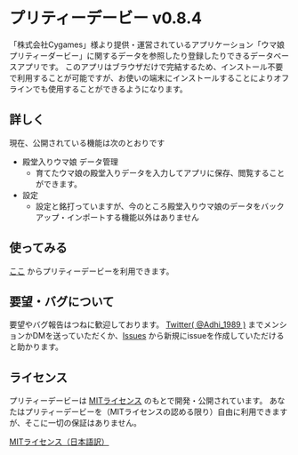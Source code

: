 # プリティーデービー v0.8.4
「株式会社Cygames」様より提供・運営されているアプリケーション「ウマ娘 プリティーダービー」に関するデータを参照したり登録したりできるデータベースアプリです。
このアプリはブラウザだけで完結するため、インストール不要で利用することが可能ですが、お使いの端末にインストールすることによりオフラインでも使用することができるようになります。

## 詳しく
現在、公開されている機能は次のとおりです

- 殿堂入りウマ娘 データ管理
  - 育てたウマ娘の殿堂入りデータを入力してアプリに保存、閲覧することができます。
- 設定
  - 設定と銘打っていますが、今のところ殿堂入りウマ娘のデータをバックアップ・インポートする機能以外はありません

## 使ってみる
[ここ](https://prettydb.adhi.jp) からプリティーデービーを利用できます。

## 要望・バグについて
要望やバグ報告はつねに歓迎しております。
[Twitter( @Adhi_1989 )](https://twitter.com/Adhi_1989) までメンションかDMを送っていただくか、[Issues](https://github.com/adhi-1989/prettydb/issues) から新規にissueを作成していただけると助かります。

## ライセンス
プリティーデービーは [MITライセンス](./LICENSE.md) のもとで開発・公開されています。
あなたはプリティーデービーを（MITライセンスの認める限り）自由に利用できますが、そこに一切の保証はありません。

[MITライセンス（日本語訳）](https://github.com/opensource-jp/licenses/blob/main/MIT/MIT.md)

